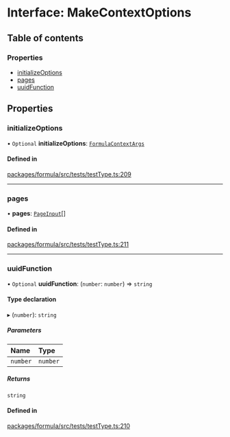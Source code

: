 # Interface: MakeContextOptions

## Table of contents

### Properties

- [initializeOptions](MakeContextOptions.md#initializeoptions)
- [pages](MakeContextOptions.md#pages)
- [uuidFunction](MakeContextOptions.md#uuidfunction)

## Properties

### <a id="initializeoptions" name="initializeoptions"></a> initializeOptions

• `Optional` **initializeOptions**: [`FormulaContextArgs`](FormulaContextArgs.md)

#### Defined in

[packages/formula/src/tests/testType.ts:209](https://github.com/mashcard/mashcard/blob/main/packages/formula/src/tests/testType.ts#L209)

---

### <a id="pages" name="pages"></a> pages

• **pages**: [`PageInput`](PageInput.md)[]

#### Defined in

[packages/formula/src/tests/testType.ts:211](https://github.com/mashcard/mashcard/blob/main/packages/formula/src/tests/testType.ts#L211)

---

### <a id="uuidfunction" name="uuidfunction"></a> uuidFunction

• `Optional` **uuidFunction**: (`number`: `number`) => `string`

#### Type declaration

▸ (`number`): `string`

##### Parameters

| Name     | Type     |
| :------- | :------- |
| `number` | `number` |

##### Returns

`string`

#### Defined in

[packages/formula/src/tests/testType.ts:210](https://github.com/mashcard/mashcard/blob/main/packages/formula/src/tests/testType.ts#L210)
